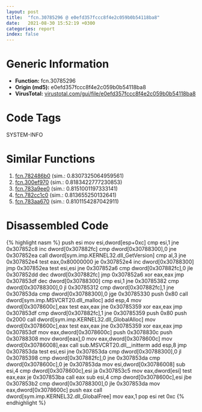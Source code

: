 ```yaml
---
layout: post
title:  "fcn.30785296 @ e0efd357fccc8f4e2c059b0b54118ba8"
date:   2021-08-30 15:52:19 +0300
categories: report
index: false
---
```


# Generic Information
- **Function:** fcn.30785296
- **Origin (md5):** e0efd357fccc8f4e2c059b0b54118ba8
- **VirusTotal:** [virustotal.com/gui/file/e0efd357fccc8f4e2c059b0b54118ba8][virustotal_ref]

# Code Tags
<span class="tag" id="SYSTEM-INFO">SYSTEM-INFO</span>


# Similar Functions

1. [fcn.782486b0][similar_1_ref] (sim.: 0.8307325064959561)
2. [fcn.300ef970][similar_2_ref] (sim.: 0.8183422777230853)
3. [fcn.783a9ee0][similar_3_ref] (sim.: 0.8151001197333141)
4. [fcn.782cc1c0][similar_4_ref] (sim.: 0.813655250132641)
5. [fcn.783aa670][similar_5_ref] (sim.: 0.8101154287042911)


# Disassembled Code

{% highlight nasm %}
push esi
mov esi,dword[esp+0xc]
cmp esi,1
jne 0x307852c8
inc dword[0x307882fc]
cmp dword[0x30788300],0
jne 0x307852ea
call dword[sym.imp.KERNEL32.dll_GetVersion]
cmp al,3
jne 0x307852e4
test eax,0x80000000
je 0x307852e4
inc dword[0x30788300]
jmp 0x307852ea
test esi,esi
jne 0x307852a6
cmp dword[0x307882fc],0
jle 0x307852dd
dec dword[0x307882fc]
jmp 0x307852a6
xor eax,eax
jmp 0x307853df
dec dword[0x30788300]
cmp esi,1
jne 0x30785382
cmp dword[0x30788300],0
jl 0x30785312
cmp dword[0x307882fc],1
jne 0x307853da
cmp dword[0x30788300],0
jge 0x30785330
push 0x80
call dword[sym.imp.MSVCRT20.dll_malloc]
add esp,4
mov dword[0x3078600c],eax
test eax,eax
jne 0x30785359
xor eax,eax
jmp 0x307853df
cmp dword[0x307882fc],1
jne 0x30785359
push 0x80
push 0x2000
call dword[sym.imp.KERNEL32.dll_GlobalAlloc]
mov dword[0x3078600c],eax
test eax,eax
jne 0x30785359
xor eax,eax
jmp 0x307853df
mov eax,dword[0x3078600c]
push 0x3078830c
push 0x30788308
mov dword[eax],0
mov eax,dword[0x3078600c]
mov dword[0x30786008],eax
call sub.MSVCRT20.dll__initterm
add esp,8
jmp 0x307853da
test esi,esi
jne 0x307853da
cmp dword[0x30788300],0
jl 0x30785398
cmp dword[0x307882fc],0
jne 0x307853da
cmp dword[0x3078600c],0
je 0x307853da
mov esi,dword[0x30786008]
sub esi,4
cmp dword[0x3078600c],esi
ja 0x307853c5
mov eax,dword[esi]
test eax,eax
je 0x307853ba
call eax
sub esi,4
cmp dword[0x3078600c],esi
jbe 0x307853b2
cmp dword[0x30788300],0
jle 0x307853da
mov eax,dword[0x3078600c]
push eax
call dword[sym.imp.KERNEL32.dll_GlobalFree]
mov eax,1
pop esi
ret 0xc
{% endhighlight %}


[similar_1_ref]: /report/fcn.782486b0@ebea46c6b17785efc2ebcb24ad99656c
[similar_2_ref]: /report/fcn.300ef970@0a3653d3e8fb1320d70b4e1441359302
[similar_3_ref]: /report/fcn.783a9ee0@ebea46c6b17785efc2ebcb24ad99656c
[similar_4_ref]: /report/fcn.782cc1c0@ebea46c6b17785efc2ebcb24ad99656c
[similar_5_ref]: /report/fcn.783aa670@ebea46c6b17785efc2ebcb24ad99656c
[virustotal_ref]: https://www.virustotal.com/gui/file/e0efd357fccc8f4e2c059b0b54118ba8